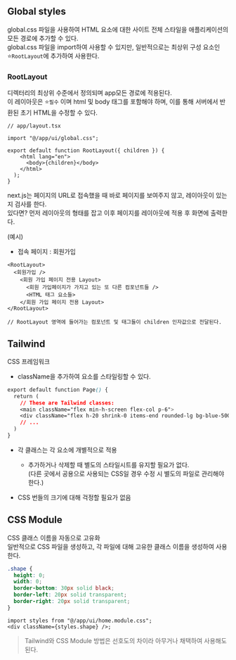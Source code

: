 ## Global styles

global.css 파일을 사용하여 HTML 요소에 대한 사이트 전체 스타일을 애플리케이션의 모든 경로에 추가할 수 있다.<br>
global.css 파일을 import하여 사용할 수 있지만, 일반적으로는 최상위 구성 요소인 ⭐`RootLayout`에 추가하여 사용한다.

### RootLayout

디렉터리의 최상위 수준에서 정의되며 app모든 경로에 적용된다.<br>
이 레이아웃은 ⭐`필수` 이며 html 및 body 태그를 포함해야 하며, 이를 통해 서버에서 반환된 초기 HTML을 수정할 수 있다.

```tsx
// app/layout.tsx

import "@/app/ui/global.css";

export default function RootLayout({ children }) {
    <html lang="en">
      <body>{children}</body>
    </html>
  );
}
```

next.js는 페이지의 URL로 접속했을 때 바로 페이지를 보여주지 않고, 레이아웃이 있는지 검사를 한다.<br>
있다면? 먼저 레이아웃의 형태를 잡고 이후 페이지를 레이아웃에 적용 후 화면에 출력한다.<br><p>
(예시)

- 접속 페이지 : 회원가입

```
<RootLayout>
  <회원가입 />
    <회원 가입 페이지 전용 Layout>
      <회원 가입페이지가 가지고 있는 또 다른 컴포넌트들 />
      <HTML 태그 요소들>
    </회원 가입 페이지 전용 Layout>
</RootLayout>

// RootLayout 영역에 들어가는 컴포넌트 및 태그들이 children 인자값으로 전달된다.
```

## Tailwind

CSS 프레임워크

- className을 추가하여 요소를 스타일링할 수 있다.

```css
export default function Page() {
  return (
    // These are Tailwind classes:
    <main className="flex min-h-screen flex-col p-6">
    <div className="flex h-20 shrink-0 items-end rounded-lg bg-blue-500 p-4">
    // ...
  )
}
```

- 각 클래스는 각 요소에 개별적으로 적용

  - 추가하거나 삭제할 때 별도의 스타일시트를 유지할 필요가 없다.<br>
    (다른 곳에서 공용으로 사용되는 CSS일 경우 수정 시 별도의 파일로 관리해야 한다.)<br>

- CSS 번들의 크기에 대해 걱정할 필요가 없음

## CSS Module

CSS 클래스 이름을 자동으로 고유화<br>
일반적으로 CSS 파일을 생성하고, 각 파일에 대해 고유한 클래스 이름을 생성하여 사용한다.

```css
.shape {
  height: 0;
  width: 0;
  border-bottom: 30px solid black;
  border-left: 20px solid transparent;
  border-right: 20px solid transparent;
}
```

```tsx
import styles from "@/app/ui/home.module.css";
<div className={styles.shape} />;
```

> Tailwind와 CSS Module 방법은 선호도의 차이라 아무거나 채택하여 사용해도 된다.
